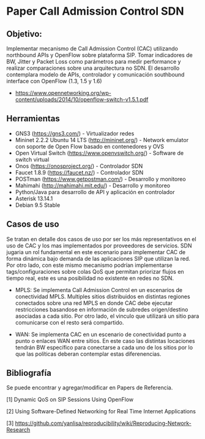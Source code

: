 # Paper Call Admission Control SDN

## Objetivo:

Implementar mecanismo de Call Admission Control (CAC) utilizando northbound APIs y OpenFlow sobre plataforma SIP. Tomar indicadores de BW, Jitter y Packet Loss como parámetros para medir performance y realizar comparaciones sobre una arquitectura no SDN. El desarrollo contemplara modelo de APIs, controlador y comunicación southbound interface con OpenFlow (1.3, 1.5 y 1.6) 

- https://www.opennetworking.org/wp-content/uploads/2014/10/openflow-switch-v1.5.1.pdf

## Herramientas

- GNS3 (https://gns3.com/) - Virtualizador redes
- Mininet 2.2.2 Ubuntu 14 LTS (http://mininet.org/) - Network emulator con soporte de Open Flow basado en contenedores y OVS
- Open Virtual Switch (https://www.openvswitch.org/) - Software de switch virtual
- Onos (https://onosproject.org/) - Controlador SDN
- Faucet 1.8.9 (https://faucet.nz/) - Controlador SDN
- POSTman (https://www.getpostman.com/) - Desarrollo y monitoreo
- Mahimahi (http://mahimahi.mit.edu/) - Desarrollo y monitoreo
- Python/Java para desarrollo de API y aplicación en controlador
- Asterisk 13.14.1
- Debian 9.5 Stable
## Casos de uso

Se tratan en detalle dos casos de uso por ser los más representativos en el uso de CAC y los mas implementados por proveedores de servicios. SDN jugaria un rol fundamental en este escenario para implementar CAC de forma dinámica bajo demanda de las aplicaciones SIP que utilizan la red. Por otro lado, con este mismo mecanismo podrían implementarse tags/configuraciones sobre colas QoS que permitan priorizar flujos en tiempo real, este es una posibilidad no existente en redes no SDN.

- MPLS: Se implementa Call Admission Control en un escenarios de conectividad MPLS. Multiples sitios distribuidos en distintas regiones conectados sobre una red MPLS en donde CAC debe ejecutar restricciones basandose en información de subredes origen/destino asociadas a cada sitio. Por otro lado, el vinculo que utilizará un sitio para comunicarse con el resto será compartido.

- WAN: Se implementa CAC en un escenario de conectividad punto a punto o enlaces WAN entre sitios. En este caso las distintas locaciones tendrán BW específico para conectarse a cada uno de los sitios por lo que las políticas deberan contemplar estas diferenencias.

## Bibliografía

Se puede encontrar y agregar/modificar en Papers de Referencia.


[1] Dynamic QoS on SIP Sessions Using OpenFlow

[2] Using Software-Defined Networking for Real Time Internet Applications

[3] https://github.com/yanlisa/reproducibility/wiki/Reproducing-Network-Research